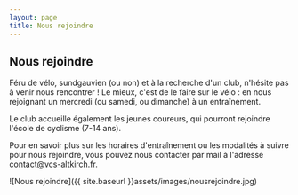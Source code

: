 ```yaml
---
layout: page
title: Nous rejoindre
---
```



## Nous rejoindre

Féru de vélo, sundgauvien (ou non) et à la recherche d'un club, n'hésite pas à venir nous rencontrer ! Le mieux, c'est de le faire sur le vélo : en nous rejoignant un mercredi (ou samedi, ou dimanche) à un entraînement.

Le club accueille également les jeunes coureurs, qui pourront rejoindre l'école de cyclisme (7-14 ans).

Pour en savoir plus sur les horaires d'entraînement ou les modalités à suivre pour nous rejoindre, vous pouvez nous contacter par mail à l'adresse [contact@vcs-altkirch.fr](mailto:contact@vcs-altkirch.fr).

![Nous rejoindre]({{ site.baseurl }}assets/images/nousrejoindre.jpg)

